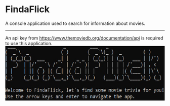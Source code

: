 # FindaFlick
A console application used to search for information about movies.
***
An api key from <https://www.themoviedb.org/documentation/api> is required to use this application.
![Finda Flickimage](FindaFlickimage.jpg)